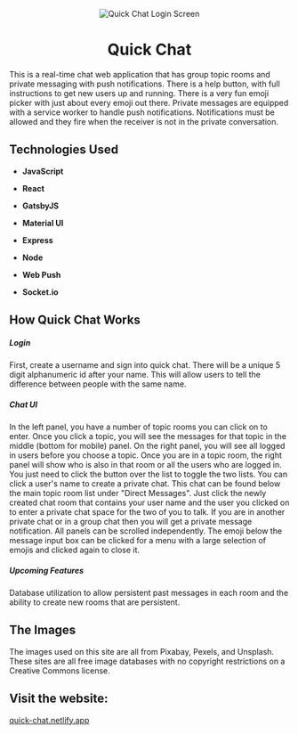 <p align="center"><img alt="Quick Chat Login Screen" src="https://github.com/mattrbanks/professional-portfolio/blob/master/src/images/QuickChat.png?raw=true" /></p>

<h1 align="center">
  Quick Chat
</h1>

This is a real-time chat web application that has group topic rooms and private messaging with push notifications. There is a help button, with full instructions to get new users up and running. There is a very fun emoji picker with just about every emoji out there. Private messages are equipped with a service worker to handle push notifications. Notifications must be allowed and they fire when the receiver is not in the private conversation.

## Technologies Used

- **JavaScript**

- **React**

- **GatsbyJS**

- **Material UI**

- **Express**

- **Node**

- **Web Push**

- **Socket.io**

## How Quick Chat Works

##### Login

First, create a username and sign into quick chat. There will be a unique 5 digit alphanumeric id after your name. This will allow users to tell the difference between people with the same name.

##### Chat UI

In the left panel, you have a number of topic rooms you can click on to enter. Once you click a topic, you will see the messages for that topic in the middle (bottom for mobile) panel. On the right panel, you will see all logged in users before you choose a topic. Once you are in a topic room, the right panel will show who is also in that room or all the users who are logged in. You just need to click the button over the list to toggle the two lists. You can click a user's name to create a private chat. This chat can be found below the main topic room list under "Direct Messages". Just click the newly created chat room that contains your user name and the user you clicked on to enter a private chat space for the two of you to talk. If you are in another private chat or in a group chat then you will get a private message notification. All panels can be scrolled independently. The emoji below the message input box can be clicked for a menu with a large selection of emojis and clicked again to close it.

##### Upcoming Features

Database utilization to allow persistent past messages in each room and the ability to create new rooms that are persistent.

## The Images

The images used on this site are all from Pixabay, Pexels, and Unsplash. These sites are all free image databases with no copyright restrictions on a Creative Commons license.

## Visit the website:

[quick-chat.netlify.app](https://quick-chat.netlify.app/)

